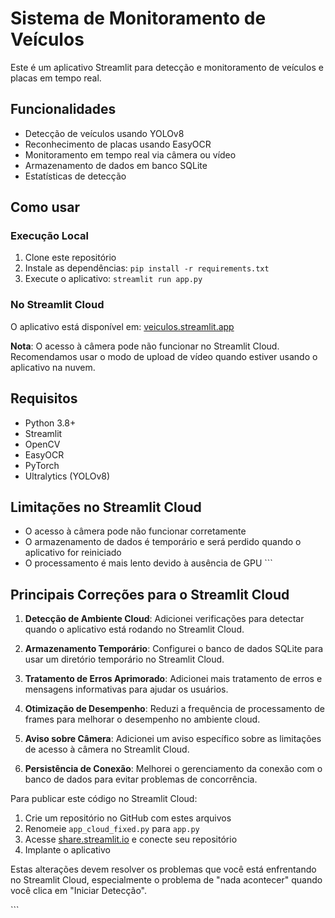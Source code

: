 # Sistema de Monitoramento de Veículos

Este é um aplicativo Streamlit para detecção e monitoramento de veículos e placas em tempo real.

## Funcionalidades

- Detecção de veículos usando YOLOv8
- Reconhecimento de placas usando EasyOCR
- Monitoramento em tempo real via câmera ou vídeo
- Armazenamento de dados em banco SQLite
- Estatísticas de detecção

## Como usar

### Execução Local

1. Clone este repositório
2. Instale as dependências: `pip install -r requirements.txt`
3. Execute o aplicativo: `streamlit run app.py`

### No Streamlit Cloud

O aplicativo está disponível em: [veiculos.streamlit.app](https://veiculos.streamlit.app)

**Nota**: O acesso à câmera pode não funcionar no Streamlit Cloud. Recomendamos usar o modo de upload de vídeo quando estiver usando o aplicativo na nuvem.

## Requisitos

- Python 3.8+
- Streamlit
- OpenCV
- EasyOCR
- PyTorch
- Ultralytics (YOLOv8)

## Limitações no Streamlit Cloud

- O acesso à câmera pode não funcionar corretamente
- O armazenamento de dados é temporário e será perdido quando o aplicativo for reiniciado
- O processamento é mais lento devido à ausência de GPU
\`\`\`

## Principais Correções para o Streamlit Cloud

1. **Detecção de Ambiente Cloud**: Adicionei verificações para detectar quando o aplicativo está rodando no Streamlit Cloud.

2. **Armazenamento Temporário**: Configurei o banco de dados SQLite para usar um diretório temporário no Streamlit Cloud.

3. **Tratamento de Erros Aprimorado**: Adicionei mais tratamento de erros e mensagens informativas para ajudar os usuários.

4. **Otimização de Desempenho**: Reduzi a frequência de processamento de frames para melhorar o desempenho no ambiente cloud.

5. **Aviso sobre Câmera**: Adicionei um aviso específico sobre as limitações de acesso à câmera no Streamlit Cloud.

6. **Persistência de Conexão**: Melhorei o gerenciamento da conexão com o banco de dados para evitar problemas de concorrência.

Para publicar este código no Streamlit Cloud:

1. Crie um repositório no GitHub com estes arquivos
2. Renomeie `app_cloud_fixed.py` para `app.py`
3. Acesse [share.streamlit.io](https://share.streamlit.io/) e conecte seu repositório
4. Implante o aplicativo

Estas alterações devem resolver os problemas que você está enfrentando no Streamlit Cloud, especialmente o problema de "nada acontecer" quando você clica em "Iniciar Detecção".

<Actions>
  <Action name="Implementar exportação de dados" description="Adicionar funcionalidade para exportar dados de detecções para CSV ou Excel" />
  <Action name="Adicionar dashboard de estatísticas" description="Criar visualizações gráficas das detecções por tipo de veículo e horário" />
  <Action name="Otimizar detecção de placas" description="Melhorar o algoritmo de reconhecimento de placas para maior precisão" />
  <Action name="Adicionar modo offline" description="Implementar funcionalidade para operar sem conexão à internet" />
  <Action name="Corrigir avisos de timestamp" description="Adicionar conversor de timestamp personalizado para SQLite" />
</Actions>

\`\`\`

